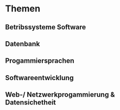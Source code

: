 # Themen
## Betribssysteme Software
## Datenbank
## Progammiersprachen
## Softwareentwicklung
## Web-/ Netzwerkprogammierung & Datensichetheit